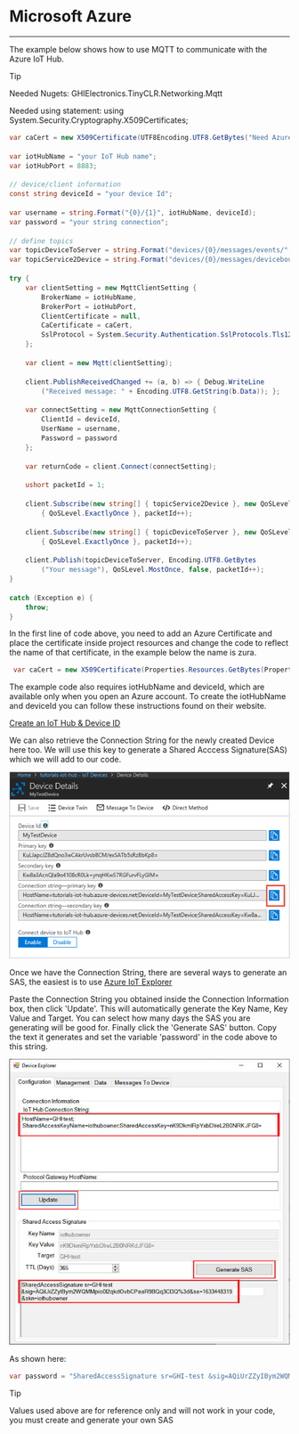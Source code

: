 # Microsoft Azure
---

The example below shows how to use MQTT to communicate with the Azure IoT Hub.

>[!TIP]
>Needed Nugets: GHIElectronics.TinyCLR.Networking.Mqtt
>
>Needed using statement:
> using System.Security.Cryptography.X509Certificates;

```cs
var caCert = new X509Certificate(UTF8Encoding.UTF8.GetBytes("Need Azure certificate"));
            
var iotHubName = "your IoT Hub name";
var iotHubPort = 8883;

// device/client information
const string deviceId = "your device Id";

var username = string.Format("{0}/{1}", iotHubName, deviceId);
var password = "your string connection";

// define topics
var topicDeviceToServer = string.Format("devices/{0}/messages/events/", deviceId);
var topicService2Device = string.Format("devices/{0}/messages/devicebound/#", deviceId);

try {
    var clientSetting = new MqttClientSetting {
        BrokerName = iotHubName,
        BrokerPort = iotHubPort,
        ClientCertificate = null,
        CaCertificate = caCert,
        SslProtocol = System.Security.Authentication.SslProtocols.Tls12
    };

    var client = new Mqtt(clientSetting);

    client.PublishReceivedChanged += (a, b) => { Debug.WriteLine
        ("Received message: " + Encoding.UTF8.GetString(b.Data)); };
                
    var connectSetting = new MqttConnectionSetting {
        ClientId = deviceId,
        UserName = username,
        Password = password
    };

    var returnCode = client.Connect(connectSetting);

    ushort packetId = 1;

    client.Subscribe(new string[] { topicService2Device }, new QoSLevel[]
        { QoSLevel.ExactlyOnce }, packetId++);

    client.Subscribe(new string[] { topicDeviceToServer }, new QoSLevel[]
        { QoSLevel.ExactlyOnce }, packetId++);

    client.Publish(topicDeviceToServer, Encoding.UTF8.GetBytes
        ("Your message"), QoSLevel.MostOnce, false, packetId++);
}

catch (Exception e) {
    throw;
}
```

In the first line of code above, you need to add an Azure Certificate and place the certificate inside project resources and change the code to reflect the name of that certificate, in the example below the name is zura.

```cs
 var caCert = new X509Certificate(Properties.Resources.GetBytes(Properties.Resources.BinaryResources.zura));
```

The example code also requires iotHubName and deviceId, which are available only when you open an Azure account. To create the iotHubName and deviceId you can follow these instructions found on their website.

[Create an IoT Hub & Device ID](https://docs.microsoft.com/en-us/azure/iot-hub/tutorial-connectivity)

We can also retrieve the Connection String for the newly created Device here too. We will use this key to generate a Shared Acccess Signature(SAS) which we will add to our code.

![Device Details](images/string.png)

Once we have the Connection String, there are several ways to generate an SAS, the easiest is to use [Azure IoT Explorer](https://docs.microsoft.com/en-us/azure/iot-pnp/howto-use-iot-explorer)

Paste the Connection String you obtained inside the Connection Information box, then click 'Update'. This will automatically generate the Key Name, Key Value and Target. You can select how many days the SAS you are generating will be good for. Finally click the 'Generate SAS' button. Copy the text it generates and set the variable 'password' in the code above to this string. 

![Character Display](images/azure_explorer.jpg)

As shown here:
```cs
var password = "SharedAccessSignature sr=GHI-test &sig=AQiUrZZyIBym2WQMpio0I2qkdOvbCPaaR9BQq3C13Q%3d&se=1633448319&skn=iothubowner";
```
>[!TIP]
>Values used above are for reference only and will not work in your code, you must create and generate your own SAS
>
